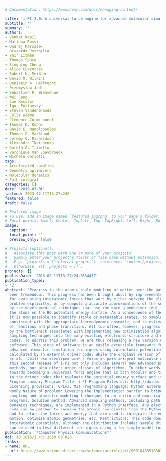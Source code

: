 ```yaml
---
# Documentation: https://wowchemy.com/docs/managing-content/

title: 'i-PI 2.0: A universal force engine for advanced molecular simulations'
subtitle: ''
summary: ''
authors:
- Venkat Kapil
- Mariana Rossi
- Ondrej Marsalek
- Riccardo Petraglia
- Yair Litman
- Thomas Spura
- Bingqing Cheng
- Alice Cuzzocrea
- Robert H. Meißner
- David M. Wilkins
- Benjamin A. Helfrecht
- Przemysław Juda
- Sébastien P. Bienvenue
- Wei Fang
- Jan Kessler
- Igor Poltavsky
- Steven Vandenbrande
- Jelle Wieme
- Clemence Corminboeuf
- Thomas D. Kühne
- David E. Manolopoulos
- Thomas E. Markland
- Jeremy O. Richardson
- Alexandre Tkatchenko
- Gareth A. Tribello
- Veronique Van Speybroeck
- Michele Ceriotti
tags:
- Accelerated sampling
- Geometry optimizers
- Molecular dynamics
- Path integral
categories: []
date: '2019-03-01'
lastmod: 2023-02-11T13:27:24Z
featured: false
draft: false

# Featured image
# To use, add an image named `featured.jpg/png` to your page's folder.
# Focal points: Smart, Center, TopLeft, Top, TopRight, Left, Right, BottomLeft, Bottom, BottomRight.
image:
  caption: ''
  focal_point: ''
  preview_only: false

# Projects (optional).
#   Associate this post with one or more of your projects.
#   Simply enter your project's folder or file name without extension.
#   E.g. `projects = ["internal-project"]` references `content/project/deep-learning/index.md`.
#   Otherwise, set `projects = []`.
projects: []
publishDate: '2023-02-11T13:27:24.383443Z'
publication_types:
- '2'
abstract: 'Progress in the atomic-scale modeling of matter over the past decade has
  been tremendous. This progress has been brought about by improvements in methods
  for evaluating interatomic forces that work by either solving the electronic structure
  problem explicitly, or by computing accurate approximations of the solution and
  by the development of techniques that use the Born–Oppenheimer (BO) forces to move
  the atoms on the BO potential energy surface. As a consequence of these developments
  it is now possible to identify stable or metastable states, to sample configurations
  consistent with the appropriate thermodynamic ensemble, and to estimate the kinetics
  of reactions and phase transitions. All too often, however, progress is slowed down
  by the bottleneck associated with implementing new optimization algorithms and/or
  sampling techniques into the many existing electronic-structure and empirical-potential
  codes. To address this problem, we are thus releasing a new version of the i-PI
  software. This piece of software is an easily extensible framework for implementing
  advanced atomistic simulation techniques using interatomic potentials and forces
  calculated by an external driver code. While the original version of the code (Ceriotti
  et al., 2014) was developed with a focus on path integral molecular dynamics techniques,
  this second release of i-PI not only includes several new advanced path integral
  methods, but also offers other classes of algorithms. In other words, i-PI is moving
  towards becoming a universal force engine that is both modular and tightly coupled
  to the driver codes that evaluate the potential energy surface and its derivatives.
  Program summary Program Title: i-PI Program Files doi: http://dx.doi.org/10.17632/x792grbm9g.1
  Licensing provisions: GPLv3, MIT Programming language: Python External routines/libraries:
  NumPy Nature of problem: Lowering the implementation barrier to bring state-of-the-art
  sampling and atomistic modeling techniques to ab initio and empirical potentials
  programs. Solution method: Advanced sampling methods, including path-integral molecular
  dynamics techniques, are implemented in a Python interface. Any electronic structure
  code can be patched to receive the atomic coordinates from the Python interface,
  and to return the forces and energy that are used to integrate the equations of
  motion, optimize atomic geometries, etc. Restrictions: This code does not compute
  interatomic potentials, although the distribution includes sample driver codes that
  can be used to test different techniques using a few simple model force fields.'
publication: '*Computer Physics Communications*'
doi: 10.1016/j.cpc.2018.09.020
links:
- name: URL
  url: https://www.sciencedirect.com/science/article/pii/S0010465518303436
---
```

